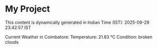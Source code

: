 # My Project

This content is dynamically generated in Indian Time (IST): 2025-09-29 23:42:57 IST


Current Weather in Coimbatore:
Temperature: 21.83 °C
Condition: broken clouds
